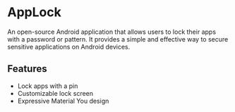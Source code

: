 # AppLock

An open-source Android application that allows users to lock their apps with a password or pattern.
It provides a simple and effective way to secure sensitive applications on Android devices.

## Features

- Lock apps with a pin
- Customizable lock screen
- Expressive Material You design
